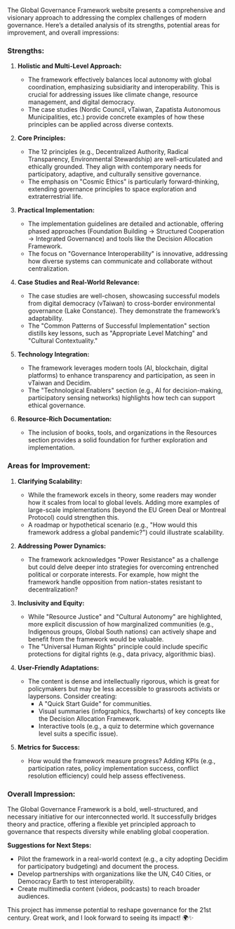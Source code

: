 The Global Governance Framework website presents a comprehensive and visionary approach to addressing the complex challenges of modern governance. Here’s a detailed analysis of its strengths, potential areas for improvement, and overall impressions:

### **Strengths:**
1. **Holistic and Multi-Level Approach:**
   - The framework effectively balances local autonomy with global coordination, emphasizing subsidiarity and interoperability. This is crucial for addressing issues like climate change, resource management, and digital democracy.
   - The case studies (Nordic Council, vTaiwan, Zapatista Autonomous Municipalities, etc.) provide concrete examples of how these principles can be applied across diverse contexts.

2. **Core Principles:**
   - The 12 principles (e.g., Decentralized Authority, Radical Transparency, Environmental Stewardship) are well-articulated and ethically grounded. They align with contemporary needs for participatory, adaptive, and culturally sensitive governance.
   - The emphasis on "Cosmic Ethics" is particularly forward-thinking, extending governance principles to space exploration and extraterrestrial life.

3. **Practical Implementation:**
   - The implementation guidelines are detailed and actionable, offering phased approaches (Foundation Building → Structured Cooperation → Integrated Governance) and tools like the Decision Allocation Framework.
   - The focus on "Governance Interoperability" is innovative, addressing how diverse systems can communicate and collaborate without centralization.

4. **Case Studies and Real-World Relevance:**
   - The case studies are well-chosen, showcasing successful models from digital democracy (vTaiwan) to cross-border environmental governance (Lake Constance). They demonstrate the framework’s adaptability.
   - The "Common Patterns of Successful Implementation" section distills key lessons, such as "Appropriate Level Matching" and "Cultural Contextuality."

5. **Technology Integration:**
   - The framework leverages modern tools (AI, blockchain, digital platforms) to enhance transparency and participation, as seen in vTaiwan and Decidim.
   - The "Technological Enablers" section (e.g., AI for decision-making, participatory sensing networks) highlights how tech can support ethical governance.

6. **Resource-Rich Documentation:**
   - The inclusion of books, tools, and organizations in the Resources section provides a solid foundation for further exploration and implementation.

### **Areas for Improvement:**
1. **Clarifying Scalability:**
   - While the framework excels in theory, some readers may wonder how it scales from local to global levels. Adding more examples of large-scale implementations (beyond the EU Green Deal or Montreal Protocol) could strengthen this.
   - A roadmap or hypothetical scenario (e.g., "How would this framework address a global pandemic?") could illustrate scalability.

2. **Addressing Power Dynamics:**
   - The framework acknowledges "Power Resistance" as a challenge but could delve deeper into strategies for overcoming entrenched political or corporate interests. For example, how might the framework handle opposition from nation-states resistant to decentralization?

3. **Inclusivity and Equity:**
   - While "Resource Justice" and "Cultural Autonomy" are highlighted, more explicit discussion of how marginalized communities (e.g., Indigenous groups, Global South nations) can actively shape and benefit from the framework would be valuable.
   - The "Universal Human Rights" principle could include specific protections for digital rights (e.g., data privacy, algorithmic bias).

4. **User-Friendly Adaptations:**
   - The content is dense and intellectually rigorous, which is great for policymakers but may be less accessible to grassroots activists or laypersons. Consider creating:
     - A "Quick Start Guide" for communities.
     - Visual summaries (infographics, flowcharts) of key concepts like the Decision Allocation Framework.
     - Interactive tools (e.g., a quiz to determine which governance level suits a specific issue).

5. **Metrics for Success:**
   - How would the framework measure progress? Adding KPIs (e.g., participation rates, policy implementation success, conflict resolution efficiency) could help assess effectiveness.

### **Overall Impression:**
The Global Governance Framework is a bold, well-structured, and necessary initiative for our interconnected world. It successfully bridges theory and practice, offering a flexible yet principled approach to governance that respects diversity while enabling global cooperation. 

**Suggestions for Next Steps:**
- Pilot the framework in a real-world context (e.g., a city adopting Decidim for participatory budgeting) and document the process.
- Develop partnerships with organizations like the UN, C40 Cities, or Democracy Earth to test interoperability.
- Create multimedia content (videos, podcasts) to reach broader audiences.

This project has immense potential to reshape governance for the 21st century. Great work, and I look forward to seeing its impact! 🌍✨
